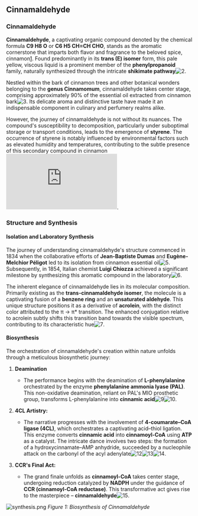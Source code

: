 ## Cinnamaldehyde


### Cinnamaldehyde

**Cinnamaldehyde**, a captivating organic compound denoted by the chemical formula **C9 H8 O** or **C6 H5 CH=CH CHO**, stands as the aromatic cornerstone that imparts both flavor and fragrance to the beloved spice, cinnamon[1](https://www.tis-gdv.de/tis_e/ware/gewuerze/zimt/zimt.htm/). Found predominantly in its **trans (E) isomer** form, this pale yellow, viscous liquid is a prominent member of the **phenylpropanoid** family, naturally synthesized through the intricate **shikimate pathway**![2](https://www.wiley.com/en-us/Plant+Natural+Products%3A+Synthesis%2C+Biological+Functions+and+Practical+Applications-p-9783527682003).

Nestled within the bark of cinnamon trees and other botanical wonders belonging to the **genus Cinnamomum**, cinnamaldehyde takes center stage, comprising approximately 90% of the essential oil extracted from cinnamon bark![3](https://pubchem.ncbi.nlm.nih.gov/compound/637511). Its delicate aroma and distinctive taste have made it an indispensable component in culinary and perfumery realms alike.

However, the journey of cinnamaldehyde is not without its nuances. The compound's susceptibility to decomposition, particularly under suboptimal storage or transport conditions, leads to the emergence of **styrene**. The occurrence of styrene is notably influenced by environmental factors such as elevated humidity and temperatures, contributing to the subtle presence of this secondary compound in cinnamon![4](https://www.bfr.bund.de/cm/349/high_daily_intakes_of_cinnamon_health_risk_cannot_be_ruled_out.pdf).


### Structure and Synthesis


#### Isolation and Laboratory Synthesis

The journey of understanding cinnamaldehyde's structure commenced in 1834 when the collaborative efforts of **Jean-Baptiste Dumas** and **Eugène-Melchior Péligot** led to its isolation from cinnamon essential oil![5](https://gallica.bnf.fr/ark:/12148/bpt6k6568974z/f311.image.r). Subsequently, in 1854, Italian chemist **Luigi Chiozza** achieved a significant milestone by synthesizing this aromatic compound in the laboratory![6](https://gallica.bnf.fr/ark:/12148/bpt6k2999t/f226.item.r=.zoom).

The inherent elegance of cinnamaldehyde lies in its molecular composition. Primarily existing as the **trans-cinnamaldehyde isomer**, the molecule is a captivating fusion of a **benzene ring** and an **unsaturated aldehyde**. This unique structure positions it as a derivative of **acrolein**, with the distinct color attributed to the π → π* transition. The enhanced conjugation relative to acrolein subtly shifts this transition band towards the visible spectrum, contributing to its characteristic hue![7]().

#### Biosynthesis 

The orchestration of cinnamaldehyde's creation within nature unfolds through a meticulous biosynthetic journey:

1. **Deamination**
   - The performance begins with the deamination of **L-phenylalanine** orchestrated by the enzyme **phenylalanine ammonia lyase (PAL)**. This non-oxidative deamination, reliant on PAL's MIO prosthetic group, transforms L-phenylalanine into **cinnamic acid**![9](https://www.ncbi.nlm.nih.gov/pmc/articles/PMC4719340/)![10](https://linkinghub.elsevier.com/retrieve/pii/S0021925819617217).

2. **4CL Artistry:**
   - The narrative progresses with the involvement of **4-coumarate–CoA ligase (4CL)**, which orchestrates a captivating acid–thiol ligation. This enzyme converts **cinnamic acid** into **cinnamoyl-CoA** using **ATP** as a catalyst. The intricate dance involves two steps: the formation of a hydroxycinnamate–AMP anhydride, succeeded by a nucleophile attack on the carbonyl of the acyl adenylate![12](https://www.sciencedirect.com/science/article/abs/pii/S0003269701955745?via%3Dihub)![13](https://www.ncbi.nlm.nih.gov/pmc/articles/PMC35134/)![14](https://www.cell.com/structure/fulltext/S0969-2126(15)00362-7?_returnURL=https%3A%2F%2Flinkinghub.elsevier.com%2Fretrieve%2Fpii%2FS0969212615003627%3Fshowall%3Dtrue).

3. **CCR's Final Act:**
   - The grand finale unfolds as **cinnamoyl-CoA** takes center stage, undergoing reduction catalyzed by **NADPH** under the guidance of **CCR (cinnamoyl-CoA reductase)**. This transformative act gives rise to the masterpiece – **cinnamaldehyde**![15](https://febs.onlinelibrary.wiley.com/doi/10.1111/j.1432-1033.1976.tb10370.x).


![synthesis.png](https://github.com/LoqmanSamani/synthetic_biology/blob/systembiology/images/biosynthesis.png)
*Figure 1: Biosynthesis of Cinnamaldehyde*





